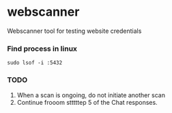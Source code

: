 # webscanner
Webscanner tool for testing website credentials

### Find process in linux
```
sudo lsof -i :5432
```

### TODO
1. When a scan is ongoing, do not initiate another scan
2. Continue frooom stttttep 5 of the Chat responses.
